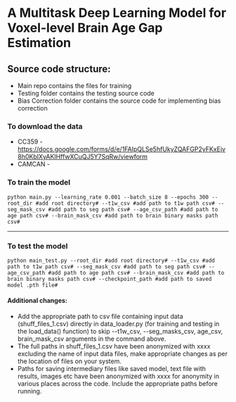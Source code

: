 
# A Multitask Deep Learning Model for Voxel-level Brain Age Gap Estimation

## Source code structure:
* Main repo contains the files for training
* Testing folder contains the testing source code
* Bias Correction folder contains the source code for implementing bias correction

### To download the data
* CC359 - https://docs.google.com/forms/d/e/1FAIpQLSe5hfUkyZQAFGP2yFKxEjv8h0KbIXyAKIHffwXCuQJ5Y7SqRw/viewform
* CAMCAN - 

### To train the model

```
python main.py --learning_rate 0.001 --batch_size 8 --epochs 300 --root_dir #add root directory# --t1w_csv #add path to t1w path csv# --seg_mask_csv #add path to seg path csv# --age_csv_path #add path to age path csv# --brain_mask_csv #add path to brain binary masks path csv#

```
***

### To test the model

```
python main_test.py --root_dir #add root directory# --t1w_csv #add path to t1w path csv# --seg_mask_csv #add path to seg path csv# --age_csv_path #add path to age path csv# --brain_mask_csv #add path to brain binary masks path csv# --checkpoint_path #add path to saved model .pth file#

```
#### Additional changes:
* Add the appropriate path to csv file containing input data (shuff_files_1.csv) directly in  data_loader.py (for training and testing in the load_data() function) to skip --t1w_csv, --seg_masks_csv, age_csv, brain_mask_csv arguments in the command above.
* The full paths in shuff_files_1.csv have been anonymized with xxxx excluding the name of input data files, make appropriate changes as per the location of files on your system.
* Paths for saving intermediary files like saved model, text file with results, images etc have been anonymized with xxxx for anonymity in various places across the code. Include the appropriate paths before running.
